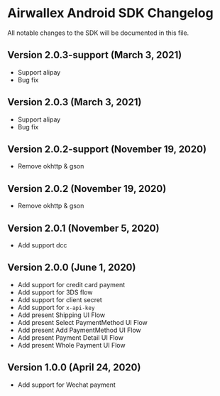 # Airwallex Android SDK Changelog
All notable changes to the SDK will be documented in this file.

## Version 2.0.3-support (March 3, 2021)
- Support alipay
- Bug fix

## Version 2.0.3 (March 3, 2021)
- Support alipay
- Bug fix

## Version 2.0.2-support (November 19, 2020)
- Remove okhttp & gson

## Version 2.0.2 (November 19, 2020)
- Remove okhttp & gson

## Version 2.0.1 (November 5, 2020)
- Add support dcc

## Version 2.0.0 (June 1, 2020)
- Add support for credit card payment
- Add support for 3DS flow
- Add support for client secret
- Add support for `x-api-key`
- Add present Shipping UI Flow
- Add present Select PaymentMethod UI Flow
- Add present Add PaymentMethod UI Flow
- Add present Payment Detail UI Flow
- Add present Whole Payment UI Flow

## Version 1.0.0 (April 24, 2020)
- Add support for Wechat payment